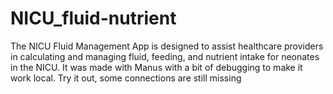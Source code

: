 # NICU_fluid-nutrient
The NICU Fluid Management App is designed to assist healthcare providers in calculating and managing fluid, feeding, and nutrient intake for neonates in the NICU. 
It was made with Manus with a bit of debugging to make it work local. 
Try it out, some connections are still missing


